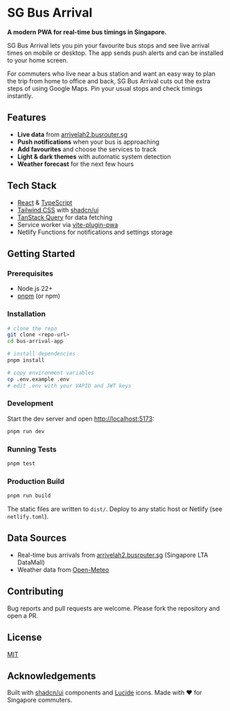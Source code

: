 # SG Bus Arrival

**A modern PWA for real‑time bus timings in Singapore.**

SG Bus Arrival lets you pin your favourite bus stops and see live arrival times on mobile or desktop. The app sends push alerts and can be installed to your home screen.

For commuters who live near a bus station and want an easy way to plan the trip from home to office and back, SG Bus Arrival cuts out the extra steps of using Google Maps. Pin your usual stops and check timings instantly.

## Features

- **Live data** from [arrivelah2.busrouter.sg](https://arrivelah2.busrouter.sg)
- **Push notifications** when your bus is approaching
- **Add favourites** and choose the services to track
- **Light & dark themes** with automatic system detection
- **Weather forecast** for the next few hours

## Tech Stack

- [React](https://react.dev/) & [TypeScript](https://www.typescriptlang.org/)
- [Tailwind CSS](https://tailwindcss.com/) with [shadcn/ui](https://ui.shadcn.com)
- [TanStack Query](https://tanstack.com/query) for data fetching
- Service worker via [vite-plugin-pwa](https://vite-pwa-org.netlify.app/)
- Netlify Functions for notifications and settings storage

## Getting Started

### Prerequisites

- Node.js 22+
- [pnpm](https://pnpm.io/) (or npm)

### Installation

```bash
# clone the repo
git clone <repo-url>
cd bus-arrival-app

# install dependencies
pnpm install

# copy environment variables
cp .env.example .env
# edit .env with your VAPID and JWT keys
```

### Development

Start the dev server and open <http://localhost:5173>:

```bash
pnpm run dev
```

### Running Tests

```bash
pnpm test
```

### Production Build

```bash
pnpm run build
```

The static files are written to `dist/`. Deploy to any static host or Netlify (see `netlify.toml`).

## Data Sources

- Real-time bus arrivals from [arrivelah2.busrouter.sg](https://arrivelah2.busrouter.sg) (Singapore LTA DataMall)
- Weather data from [Open-Meteo](https://open-meteo.com)

## Contributing

Bug reports and pull requests are welcome. Please fork the repository and open a PR.

## License

[MIT](LICENSE)

## Acknowledgements

Built with [shadcn/ui](https://ui.shadcn.com/) components and [Lucide](https://lucide.dev/) icons. Made with ❤️ for Singapore commuters.

